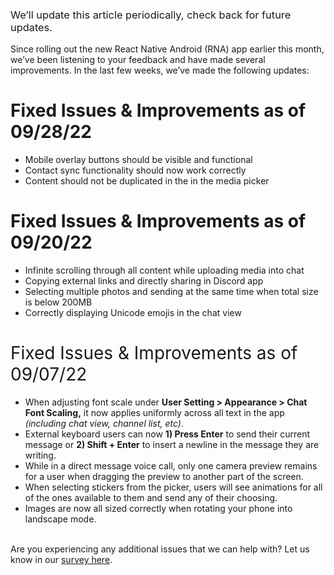 <h3><span style="font-weight: 400;">We’ll update this article periodically, check back for future updates.</span></h3>
<p><span style="font-weight: 400;">Since rolling out the new React Native Android (RNA) app earlier this month, we’ve been listening to your feedback and have made several improvements. In the last few weeks, we’ve made the following updates:</span></p>
<h1>Fixed Issues &amp; Improvements as of 09/28/22</h1>
<ul>
    <li data-pm-slice="1 1 []">Mobile overlay buttons should be visible and functional</li>
    <li data-pm-slice="1 1 []">Contact sync functionality should now work correctly</li>
    <li data-pm-slice="1 1 []">Content should not be duplicated in the in the media picker</li>
</ul>
<h1>Fixed Issues &amp; Improvements as of 09/20/22</h1>
<ul>
    <li>Infinite scrolling through all content while uploading media into chat</li>
    <li>Copying external links and directly sharing in Discord app</li>
    <li>Selecting multiple photos and sending at the same time when total size is below 200MB</li>
    <li>Correctly displaying Unicode emojis in the chat view</li>
</ul>
<h1><span style="font-weight: 400;">Fixed Issues &amp; Improvements as of 09/07/22<br></span></h1>
<ul>
    <li>
        <span style="font-weight: 400;">When adjusting font scale under </span><strong>User Setting &gt; Appearance &gt; Chat Font Scaling,</strong><span style="font-weight: 400;"> it now applies uniformly across all text in the app </span><em><span style="font-weight: 400;">(including chat view, channel list, etc)</span></em><span style="font-weight: 400;">.</span>
    </li>
    <li>External keyboard users can now <strong style="font-family: -apple-system, BlinkMacSystemFont, 'Segoe UI', Helvetica, Arial, sans-serif;">1) Press Enter</strong><span style="font-weight: 400;"> to send their current message or </span><strong style="font-family: -apple-system, BlinkMacSystemFont, 'Segoe UI', Helvetica, Arial, sans-serif;">2) Shift + Enter</strong><span style="font-weight: 400;"> to insert a newline in the message they are writing.</span>
    </li>
    <li>While in a direct message voice call, only one camera preview remains for a user when dragging the preview to another part of the screen.</li>
    <li>When selecting stickers from the picker, users will see animations for all of the ones available to them and send any of their choosing.</li>
    <li>Images are now all sized correctly when rotating your phone into landscape mode.</li>
</ul>
<p><br><span style="font-weight: 400;">Are you experiencing any additional issues that we can help with? Let us know in our </span><a href="https://forms.gle/k2m4fSnu8q8N4td57" target="_blank" rel="noopener noreferrer">survey here</a><span style="font-weight: 400;">.</span></p>